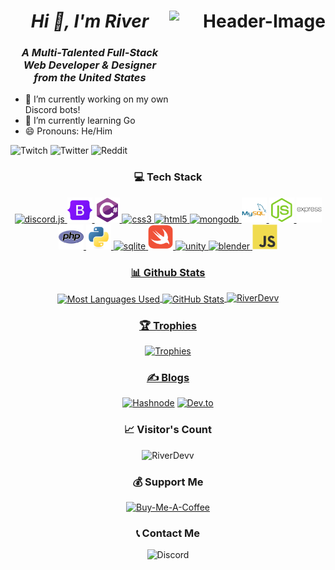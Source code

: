 <h1 align="right"><img src="https://i.ibb.co/Tbhvg1t/EC4-B4346-1-DC9-40-E8-9-DD7-1-CE878-FAC9-F0.png" alt="Header-Image" align="right" width="250" height="250" /></h1>


<h1 align="center"><i>Hi 👋, I'm River </i></h1>
<h3 align="center"><i>A Multi-Talented Full-Stack Web Developer & Designer from the United States</i></h3>

- 🔭 I’m currently working on my own Discord bots!
- 🌱 I’m currently learning Go
- 😄 Pronouns: He/Him

![Twitch](https://img.shields.io/twitch/status/deputy_gingey?style=social) ![Twitter](https://img.shields.io/twitter/url?style=social&url=https%3A%2F%2Ftwitter.com%2Fdeputy_gingey) ![Reddit](https://img.shields.io/reddit/user-karma/combined/gingrrbabez?style=social)

 <h3 align="center">💻 Tech Stack </h3>
<p align="center"> <a href="https://discord.js.org/" target="_blank" rel="noreferrer"> <img src="https://www.vectorlogo.zone/logos/js_discord/js_discord-icon.svg" alt="discord.js" width="40" height="40"/> </a> <a href="https://getbootstrap.com" target="_blank" rel="noreferrer"> <img src="https://github.com/devicons/devicon/blob/master/icons/bootstrap/bootstrap-original.svg" alt="bootstrap" width="40" height="40"/> </a> <a href="https://www.w3schools.com/cs/" target="_blank" rel="noreferrer"> <img src="https://raw.githubusercontent.com/devicons/devicon/master/icons/csharp/csharp-original.svg" alt="csharp" width="40" height="40"/> </a> <a href="https://www.w3schools.com/css/" target="_blank" rel="noreferrer"> <img src="https://www.vectorlogo.zone/logos/w3_css/w3_css-icon.svg" alt="css3" width="40" height="40"/> </a> <a href="https://www.w3.org/html/" target="_blank" rel="noreferrer"> <img src="https://www.vectorlogo.zone/logos/w3_html5/w3_html5-icon.svg" alt="html5" width="40" height="40"/> </a> <a href="https://www.mongodb.com/" target="_blank" rel="noreferrer"> <img src="https://www.vectorlogo.zone/logos/mongodb/mongodb-icon.svg" alt="mongodb" width="40" height="40"/> </a> <a href="https://www.mysql.com/" target="_blank" rel="noreferrer"> <img src="https://raw.githubusercontent.com/devicons/devicon/master/icons/mysql/mysql-original-wordmark.svg" alt="mysql" width="40" height="40"/> </a> <a href="https://nodejs.org" target="_blank" rel="noreferrer"> <img src="https://github.com/devicons/devicon/blob/master/icons/nodejs/nodejs-original.svg" alt="nodejs" width="40" height="40"/> </a> <a href="https://expressjs.com" target="_blank" rel="noreferrer"> <img src="https://raw.githubusercontent.com/devicons/devicon/master/icons/express/express-original-wordmark.svg" alt="express" width="40" height="40"/> </a> <a href="https://www.php.net" target="_blank" rel="noreferrer"> <img src="https://raw.githubusercontent.com/devicons/devicon/master/icons/php/php-original.svg" alt="php" width="40" height="40"/> </a> <a href="https://www.python.org" target="_blank" rel="noreferrer"> <img src="https://raw.githubusercontent.com/devicons/devicon/master/icons/python/python-original.svg" alt="python" width="40" height="40"/> </a> <a href="https://www.sqlite.org/" target="_blank" rel="noreferrer"> <img src="https://www.vectorlogo.zone/logos/sqlite/sqlite-icon.svg" alt="sqlite" width="40" height="40"/> </a> <a href="https://developer.apple.com/swift/" target="_blank" rel="noreferrer"> <img src="https://raw.githubusercontent.com/devicons/devicon/master/icons/swift/swift-original.svg" alt="swift" width="40" height="40"/> </a> <a href="https://unity.com/" target="_blank" rel="noreferrer"> <img src="https://i.imgur.com/lx8vhls.png" alt="unity" width="40" height="40" /> </a> <a href="https://www.blender.org/" target="_blank" rel="noreferrer"> <img src="https://upload.wikimedia.org/wikipedia/commons/thumb/0/0c/Blender_logo_no_text.svg/1251px-Blender_logo_no_text.svg.png" alt="blender" width="50" height="40"/> </a>  <a href="https://www.adobe.com/in/products/illustrator.html" target="_blank" rel="noreferrer"> <a href="https://developer.mozilla.org/en-US/docs/Web/JavaScript" target="_blank" rel="noreferrer"> <img src="https://raw.githubusercontent.com/devicons/devicon/master/icons/javascript/javascript-original.svg" alt="javascript" width="40" height="40"/>  </p>

<h3 align="center">📊 Github Stats </h3>
 <p align="center">
<img width="40%" align="center" src="https://github-readme-stats.vercel.app/api/top-langs/?username=RiverDevv&theme=tokyonight&layout=compact" alt="Most Languages Used" />
<img width="48%" align="center" src="https://github-readme-stats.vercel.app/api?username=RiverDevv&theme=tokyonight&show_icons=true&hide=%22issues%22" alt="GitHub Stats" />
<img width="48%" src="https://github-readme-streak-stats.herokuapp.com/?user=RiverDevv&theme=highcontrast&hide_border=true" alt="RiverDevv" />
</p>

 <h3 align="center">🏆 Trophies </h3>
 <p align="center">
<img src="https://github-profile-trophy.vercel.app/?username=RiverDevv&theme=discord&no-frame=false&no-bg=true&margin-w=4" alt="Trophies" />
</p>

<h3 align="center">✍️ Blogs</h3>
<p align="center" ><a align="center" href="https://shjz.hashnode.dev/" target="_blank" rel="noreferrer"> <img src="https://i.ibb.co/Drs91RS/brand-icon.png" alt="Hashnode" width="50" height="50"/></a> 
<a align="center" href="https://dev.to/riverdev" target="_blank" rel="noreferrer"> <img src="https://cdn.worldvectorlogo.com/logos/devto.svg" alt="Dev.to" width="50" height="50"/></a>
</p>

<h3 align="center">📈 Visitor's Count</h3>
 <p align="center"> 
 <img src="https://profile-counter.glitch.me/{RiverDevv}/count.svg" alt="RiverDevv" />
</p>

<h3 align="center">💰 Support Me</h3>
 <p align="center"> 
<a href="https://www.buymeacoffee.com/riverdev" target="_blank"><img src="https://cdn.buymeacoffee.com/buttons/v2/default-yellow.png" alt="Buy-Me-A-Coffee" width="200" ></a>
</p>

 <h3 align="center"> 📞 Contact Me </h3>
 <p align="center">
<img src="https://discord.c99.nl/widget/theme-1/589807732522221601.png" alt="Discord"/>
</p>




